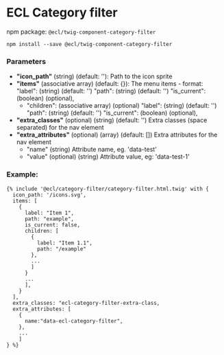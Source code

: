 # ECL Category filter

npm package: `@ecl/twig-component-category-filter`

```shell
npm install --save @ecl/twig-component-category-filter
```

### Parameters

- **"icon_path"** (string) (default: ''): Path to the icon sprite
- **"items"** (associative array) (default: {}): The menu items - format:
  "label": (string) (default: '')
  "path": (string) (default: '')
  "is_current": (boolean) (optional),
  - "children": (associative array) (optional)
    "label": (string) (default: '')
    "path": (string) (default: '')
    "is_current": (boolean) (optional),
- **"extra_classes"** (optional) (string) (default: '') Extra classes (space separated) for the nav element
- **"extra_attributes"** (optional) (array) (default: []) Extra attributes for the nav element
  - "name" (string) Attribute name, eg. 'data-test'
  - "value" (optional) (string) Attribute value, eg: 'data-test-1'

### Example:

<!-- prettier-ignore -->
```twig
{% include '@ecl/category-filter/category-filter.html.twig' with {
  icon_path: '/icons.svg',
  items: [
    {
      label: "Item 1",
      path: "example",
      is_current: false,
      children: [
        {
          label: "Item 1.1",
          path: "/example"
        },
        ...
        ]
      }
      ...
      ],
    }
  ],
  extra_classes: "ecl-category-filter-extra-class,
  extra_attributes: [
    {
      name:"data-ecl-category-filter",
    },
    ...
    ]
} %}
```
